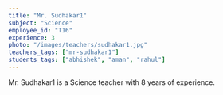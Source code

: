```yaml
---
title: "Mr. Sudhakar1"
subject: "Science"
employee_id: "T16"
experience: 3
photo: "/images/teachers/sudhakar1.jpg"
teachers_tags: ["mr-sudhakar1"]
students_tags: ["abhishek", "aman", "rahul"]
---
```

Mr. Sudhakar1 is a Science teacher with 8 years of experience.

